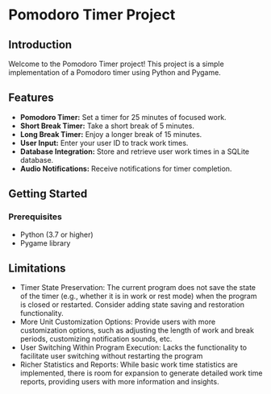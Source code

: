 # Pomodoro Timer Project

## Introduction

Welcome to the Pomodoro Timer project! This project is a simple implementation of a Pomodoro timer using Python and Pygame.

## Features

- **Pomodoro Timer:** Set a timer for 25 minutes of focused work.
- **Short Break Timer:** Take a short break of 5 minutes.
- **Long Break Timer:** Enjoy a longer break of 15 minutes.
- **User Input:** Enter your user ID to track work times.
- **Database Integration:** Store and retrieve user work times in a SQLite database.
- **Audio Notifications:** Receive notifications for timer completion.

## Getting Started

### Prerequisites

- Python (3.7 or higher)
- Pygame library

## Limitations

- Timer State Preservation: The current program does not save the state of the timer (e.g., whether it is in work or rest mode) when the program is closed or restarted. Consider adding state saving and restoration functionality.
- More Unit Customization Options: Provide users with more customization options, such as adjusting the length of work and break periods, customizing notification sounds, etc.
- User Switching Within Program Execution: Lacks the functionality to facilitate user switching without restarting the program 
- Richer Statistics and Reports: While basic work time statistics are implemented, there is room for expansion to generate detailed work time reports, providing users with more information and insights.
